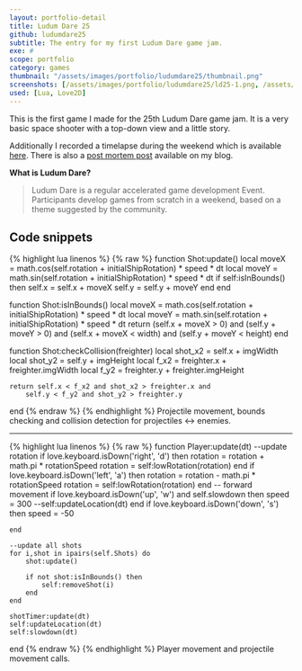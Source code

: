 ```yaml
---
layout: portfolio-detail
title: Ludum Dare 25
github: ludumdare25
subtitle: The entry for my first Ludum Dare game jam.
exe: #
scope: portfolio
category: games
thumbnail: "/assets/images/portfolio/ludumdare25/thumbnail.png"
screenshots: [/assets/images/portfolio/ludumdare25/ld25-1.png, /assets/images/portfolio/ludumdare25/ld25-2.png]
used: [Lua, Love2D]
---
```


This is the first game I made for the 25th Ludum Dare game jam. It is a very basic space shooter with a top-down view and a little story.

Additionally I recorded a timelapse during the weekend which is available [here](http://www.youtube.com/watch?v=eX7fsD3Hbmc). There is also a [post mortem post](/2012/12/26/ludum-dare-25-post-mortem/) available on my blog.



**What is Ludum Dare?**
> Ludum Dare is a regular accelerated game development Event.  Participants develop games from scratch in a weekend, based on a theme suggested by the community.

<a id="snippets" class="anchor"></a>
## Code snippets

{% highlight lua linenos %}
{% raw %}
function Shot:update()
    local moveX = math.cos(self.rotation + initialShipRotation) * speed * dt
    local moveY = math.sin(self.rotation + initialShipRotation) * speed * dt
    if self:isInBounds() then
        self.x = self.x + moveX
        self.y = self.y + moveY
    end
end

function Shot:isInBounds()
    local moveX = math.cos(self.rotation + initialShipRotation) * speed * dt
    local moveY = math.sin(self.rotation + initialShipRotation) * speed * dt
    return (self.x + moveX > 0) and (self.y + moveY > 0) and (self.x + moveX < width) and (self.y + moveY < height)
end

function Shot:checkCollision(freighter)
    local shot_x2 = self.x + imgWidth
    local shot_y2 = self.y + imgHeight
    local f_x2 = freighter.x + freighter.imgWidth
    local f_y2 = freighter.y + freighter.imgHeight

    return self.x < f_x2 and shot_x2 > freighter.x and
        self.y < f_y2 and shot_y2 > freighter.y
end
{% endraw %}
{% endhighlight %}
<span class="glyphicon glyphicon-chevron-right"></span> Projectile movement, bounds checking and collision detection for projectiles <-> enemies.

----

{% highlight lua linenos %}
{% raw %}
function Player:update(dt)
    --update rotation
    if love.keyboard.isDown('right', 'd') then
        rotation = rotation + math.pi * rotationSpeed
        rotation = self:lowRotation(rotation)
    end
    if love.keyboard.isDown('left', 'a') then
        rotation = rotation - math.pi * rotationSpeed
        rotation = self:lowRotation(rotation)
    end
    -- forward movement
    if love.keyboard.isDown('up', 'w') and self.slowdown then
        speed = 300
        --self:updateLocation(dt)
    end
    if love.keyboard.isDown('down', 's') then
        speed = -50

    end

    --update all shots
    for i,shot in ipairs(self.Shots) do
        shot:update()

        if not shot:isInBounds() then
            self:removeShot(i)
        end
    end

    shotTimer:update(dt)
    self:updateLocation(dt)
    self:slowdown(dt)
end
{% endraw %}
{% endhighlight %}
<span class="glyphicon glyphicon-chevron-right"></span> Player movement and projectile movement calls.